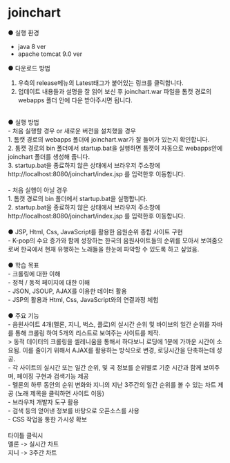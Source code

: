 # joinchart
● 실행 환경
- java 8 ver
- apache tomcat 9.0 ver

● 다운로드 방법 <br/>
1. 우측의 release메뉴의 Latest태그가 붙어있는 링크를 클릭합니다.<br/>
2. 업데이트 내용들과 설명을 잘 읽어 보신 후 joinchart.war 파일을 톰캣 경로의 webapps 폴더 안에 다운 받아주시면 됩니다.<br/>
<br/>
● 실행 방법 <br/>
- 처음 실행할 경우 or 새로운 버전을 설치했을 경우<br/>
1. 톰캣 경로의 webapps 폴더에 joinchart.war가 잘 들어가 있는지 확인합니다.<br/>
2. 톰캣 경로의 bin 폴더에서 startup.bat을 실행하면 톰캣이 자동으로 webapps안에 joinchart 폴더를 생성해 줍니다.<br/>
3. startup.bat을 종료하지 않은 상태에서 브라우저 주소창에 http://localhost:8080/joinchart/index.jsp 를 입력한후 이동합니다.<br/>
<br/>
- 처음 실행이 아닐 경우<br/>
1. 톰캣 경로의 bin 폴더에서 startup.bat을 실행합니다.<br/>
2. startup.bat을 종료하지 않은 상태에서 브라우저 주소창에 http://localhost:8080/joinchart/index.jsp 를 입력한후 이동합니다.<br/>
<br/>
● JSP, Html, Css, JavaScript를 활용한 음원순위 종합 사이트 구현<br/>
- K-pop의 수요 증가와 함께 성장하는 한국의 음원사이트들의 순위를 모아서 보여줌으로써 한국에서 현재 유행하는 노래들을 한눈에 파악할 수 있도록 하고 싶었음.<br/>
<br/>
● 학습 목표<br/>
- 크롤링에 대한 이해<br/>
- 정적 / 동적 페이지에 대한 이해<br/>
- JSON, JSOUP, AJAX를 이용한 데이터 활용<br/>
- JSP의 활용과 Html, Css, JavaScript와의 연결과정 체험<br/>
<br/>
● 주요 기능<br/>
- 음원사이트 4개(멜론, 지니, 벅스, 플로)의 실시간 순위 및 바이브의 일간 순위를 자바를 통해 크롤링 하여 5개의 리스트로 보여주는 사이트를 제작.<br/>
  > 동적 데이터의 크롤링을 셀레니움을 통해서 하다보니 로딩에 1분에 가까운 시간이 소요됨. 이를 줄이기 위해서 AJAX를 활용하는 방식으로 변경, 로딩시간을 단축하는데 성공.<br/>
- 각 사이트의 실시간 또는 일간 순위, 및 곡 정보를 순위별로 기준 시간과 함께 보여주며, 페이징 구현과 검색기능 제공<br/>
- 멜론의 하루 동안의 순위 변화와 지니의 지난 3주간의 일간 순위를 볼 수 있는 차트 제공 (노래 제목을 클릭하면 사이트 이동)<br/>
- 브라우저 개발자 도구 활용<br/>
- 검색 등의 얻어낸 정보를 바탕으로 오픈소스를 사용<br/>
- CSS 작업을 통한 가시성 확보<br/>
<br/>
타이틀 클릭시 <br/>
멜론 -> 실시간 차트<br/>
지니 -> 3주간 차트<br/>

